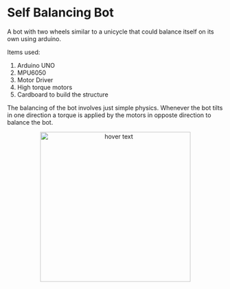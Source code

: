 # Self Balancing Bot
A bot with two wheels similar to a unicycle that could balance itself on its own using arduino.

Items used:
1) Arduino UNO
2) MPU6050
3) Motor Driver
4) High torque motors
5) Cardboard to build the structure

The balancing of the bot involves just simple physics. Whenever the bot tilts in one direction a torque is applied by the motors in opposte direction to balance the bot.

<p align="center">
  <img src="https://maker.pro/storage/a73ee39/a73ee39c4a077e861250ba7cdd6935db.jpeg" width="350" title="hover text">
</p>
